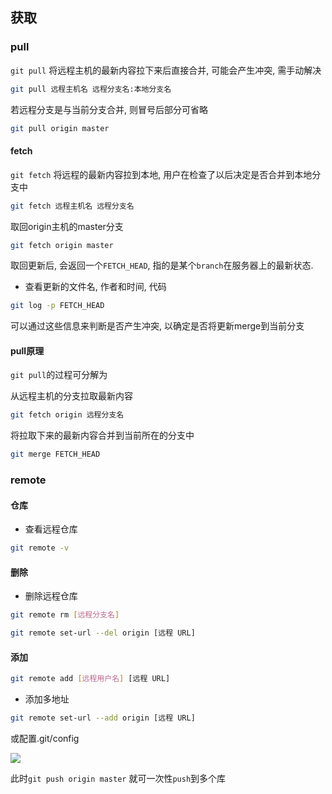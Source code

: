 <!--
 * @Description: 
 * @Version: 1.0
 * @Author: DaLao
 * @Email: dalao_li@163.com
 * @Date: 2021-12-15 21:12:13
 * @LastEditors: DaLao
 * @LastEditTime: 2022-07-07 22:11:34
-->

## 获取


### pull


`git pull` 将远程主机的最新内容拉下来后直接合并, 可能会产生冲突, 需手动解决

```sh
git pull 远程主机名 远程分支名:本地分支名
```

若远程分支是与当前分支合并, 则冒号后部分可省略

```sh
git pull origin master
```


#### fetch


`git fetch` 将远程的最新内容拉到本地, 用户在检查了以后决定是否合并到本地分支中

```sh
git fetch 远程主机名 远程分支名
```

取回origin主机的master分支

```sh
git fetch origin master
```

取回更新后, 会返回一个`FETCH_HEAD`, 指的是某个`branch`在服务器上的最新状态.


- 查看更新的文件名, 作者和时间, 代码

```sh
git log -p FETCH_HEAD
```

可以通过这些信息来判断是否产生冲突, 以确定是否将更新merge到当前分支


#### pull原理

`git pull`的过程可分解为

从远程主机的分支拉取最新内容
 
```sh
git fetch origin 远程分支名
```

将拉取下来的最新内容合并到当前所在的分支中

```sh
git merge FETCH_HEAD
```


### remote


#### 仓库


- 查看远程仓库

```sh
git remote -v
```


#### 删除


- 删除远程仓库

```sh
git remote rm [远程分支名]
```

```sh
git remote set-url --del origin [远程 URL]
```


#### 添加


```sh
git remote add [远程用户名] [远程 URL]
```

- 添加多地址

```sh
git remote set-url --add origin [远程 URL]
```

或配置.git/config

![](https://cdn.hurra.ltd/img/20211214220953.png)

此时`git push origin master` 就可一次性`push`到多个库